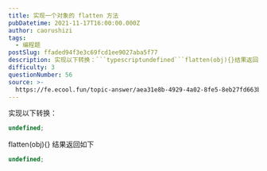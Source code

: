 ```yaml
---
title: 实现一个对象的 flatten 方法
pubDatetime: 2021-11-17T16:00:00.000Z
author: caorushizi
tags:
  - 编程题
postSlug: ffaded94f3e3c69fcd1ee9027aba5f77
description: 实现以下转换：```typescriptundefined```flatten(obj){}结果返回如下```typescriptundefined```
difficulty: 3
questionNumber: 56
source: >-
  https://fe.ecool.fun/topic-answer/aea31e8b-4929-4a02-8fe5-8eb27fd663bf?orderBy=updateTime&order=desc&tagId=26
---
```


实现以下转换：

```typescript
undefined;
```

flatten(obj){} 结果返回如下

```typescript
undefined;
```
